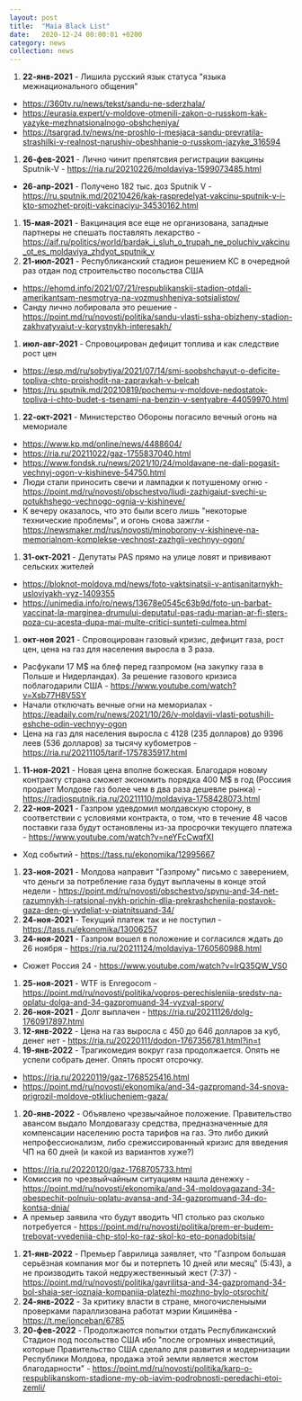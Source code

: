 ```yaml
---
layout: post
title:  "Maia Black List"
date:   2020-12-24 00:00:01 +0200
category: news
collection: news
---
```


1. **22-янв-2021** - Лишила русский язык статуса "языка межнационального общения"
  * https://360tv.ru/news/tekst/sandu-ne-sderzhala/
  * https://eurasia.expert/v-moldove-otmenili-zakon-o-russkom-kak-yazyke-mezhnatsionalnogo-obshcheniya/
  * https://tsargrad.tv/news/ne-proshlo-i-mesjaca-sandu-prevratila-strashilki-v-realnost-narushiv-obeshhanie-o-russkom-jazyke_316594
1. **26-фев-2021** - Лично чинит препятсвия регистрации вакцины Sputnik-V - https://ria.ru/20210226/moldaviya-1599073485.html
  * **26-апр-2021** - Получено 182 тыс. доз Sputnik V - https://ru.sputnik.md/20210426/kak-raspredelyat-vakcinu-sputnik-v-i-kto-smozhet-projti-vakcinaciyu-34530162.html
1. **15-мая-2021** - Вакцинация все еще не организована, западные партнеры не спешать поставлять лекарство - https://aif.ru/politics/world/bardak_i_sluh_o_trupah_ne_poluchiv_vakcinu_ot_es_moldaviya_zhdyot_sputnik_v
1. **21-июл-2021** - Республиканский стадион решением КС в очередной раз отдан под строительство посольства США
  * https://ehomd.info/2021/07/21/respublikanskij-stadion-otdali-amerikantsam-nesmotrya-na-vozmushheniya-sotsialistov/
  * Санду лично лобировала это решение - https://point.md/ru/novosti/politika/sandu-vlasti-ssha-obizheny-stadion-zakhvatyvaiut-v-korystnykh-interesakh/
1. **июл-авг-2021** - Спровоцирован дефицит топлива и как следствие рост цен
  * https://esp.md/ru/sobytiya/2021/07/14/smi-soobshchayut-o-deficite-topliva-chto-proishodit-na-zapravkah-v-belcah
  * https://ru.sputnik.md/20210819/pochemu-v-moldove-nedostatok-topliva-i-chto-budet-s-tsenami-na-benzin-v-sentyabre-44059970.html
1. **22-окт-2021** - Министерство Обороны погасило вечный огонь на мемориале
  * https://www.kp.md/online/news/4488604/
  * https://ria.ru/20211022/gaz-1755837040.html
  * https://www.fondsk.ru/news/2021/10/24/moldavane-ne-dali-pogasit-vechnyj-ogon-v-kishineve-54750.html
  * Люди стали приносить свечи и лампадки к потушеному огню - https://point.md/ru/novosti/obschestvo/liudi-zazhigaiut-svechi-u-potukhshego-vechnogo-ognia-v-kishineve/
  * К вечеру оказалось, что это были всего лишь "некоторые технические проблемы", и огонь снова зажгли - https://newsmaker.md/rus/novosti/minoborony-v-kishineve-na-memorialnom-komplekse-vechnost-zazhgli-vechnyy-ogon/
1. **31-окт-2021** - Депутаты PAS прямо на улице ловят и прививают сельских жителей
  * https://bloknot-moldova.md/news/foto-vaktsinatsii-v-antisanitarnykh-usloviyakh-vyz-1409355
  * https://unimedia.info/ro/news/13678e0545c63b9d/foto-un-barbat-vaccinat-la-marginea-drumului-deputatul-pas-radu-marian-ar-fi-sters-poza-cu-acesta-dupa-mai-multe-critici-sunteti-culmea.html
1. **окт-ноя 2021** - Спровоцирован газовый кризис, дефицит газа, рост цен, цена на газ для населения выросла в 3 раза.
  * Расфукали 17 М$ на блеф перед газпромом (на закупку газа в Польше и Нидерландах). За решение газового кризиса поблагодарили США - https://www.youtube.com/watch?v=Xsb77H8V5SY
  * Начали отключать вечные огни на мемориалах - https://eadaily.com/ru/news/2021/10/26/v-moldavii-vlasti-potushili-eshche-odin-vechnyy-ogon
  * Цена на газ для населения выросла с 4128 (235 долларов) до 9396 леев (536 долларов) за тысячу кубометров - https://ria.ru/20211105/tarif-1757835917.html
1. **11-ноя-2021** - Новая цена вполне божеская. Благодаря новому контракту страна сможет экономить порядка 400 М$ в год (Россиия продает Молдове газ более чем в два раза дешевле рынка) - https://radiosputnik.ria.ru/20211110/moldaviya-1758428073.html
1. **22-ноя-2021** - Газпром удевдомил молдавскую сторону, в соответствии с условиями контракта, о том, что в течение 48 часов поставки газа будут остановлены из-за просрочки текущего платежа - https://www.youtube.com/watch?v=neYFcCwqfXI
  * Ход событий - https://tass.ru/ekonomika/12995667
1. **23-ноя-2021** - Молдова направит "Газпрому" письмо с заверением, что деньги за потребление газа будут выплачены в конце этой недели - https://point.md/ru/novosti/obschestvo/spynu-and-34-net-razumnykh-i-ratsional-nykh-prichin-dlia-prekrashcheniia-postavok-gaza-den-gi-vydeliat-v-piatnitsuand-34/
1. **24-ноя-2021** - Текущий платеж так и не поступил - https://tass.ru/ekonomika/13006257
1. **24-ноя-2021** - Газпром вошел в положение и согласился ждать до 26 ноября - https://ria.ru/20211124/moldaviya-1760560988.html
  * Сюжет Россия 24 - https://www.youtube.com/watch?v=IrQ35QW_VS0
1. **25-ноя-2021** - WTF is Enregocom - https://point.md/ru/novosti/politika/vopros-perechisleniia-sredstv-na-oplatu-dolga-and-34-gazpromuand-34-vyzval-spory/
1. **26-ноя-2021** - Долг выплачен - https://ria.ru/20211126/dolg-1760917897.html
1. **12-янв-2022** - Цена на газ выросла с 450 до 646 долларов за куб, денег нет - https://ria.ru/20220111/dodon-1767356781.html?in=t
1. **19-янв-2022** - Трагикомедия вокруг газа продолжается. Опять не успели собрать денег. Опять просят отсрочку. 
 * https://ria.ru/20220119/gaz-1768525416.html
 * https://point.md/ru/novosti/ekonomika/and-34-gazpromand-34-snova-prigrozil-moldove-otkliucheniem-gaza/
1. **20-янв-2022** - Объявлено чрезвычайное положение. Правительство авансом выдало Молдовагазу средства, предназначенные для компенсации населению роста тарифов на газ. Это либо дикий непрофессионализм, либо срежиссированный кризис для введения ЧП на 60 дней (и какой из вариантов хуже?)
 * https://ria.ru/20220120/gaz-1768705733.html
 * Комиссия по чрезвыйчайным ситуациям нашла денежку - https://point.md/ru/novosti/ekonomika/and-34-moldovagazand-34-obespechit-polnuiu-oplatu-avansa-and-34-gazpromuand-34-do-kontsa-dnia/
 * А премьер заявила что будут вводить ЧП столько раз сколько потребуется - https://point.md/ru/novosti/politika/prem-er-budem-trebovat-vvedeniia-chp-stol-ko-raz-skol-ko-eto-ponadobitsia/
1. **21-янв-2022** - Премьер Гаврилица заявляет, что "Газпром большая серьёзная компания мог бы и потерпеть 10 дней или месяц" (5:43), а не производить такой недружественныый жест (7:37) - https://point.md/ru/novosti/politika/gavrilitsa-and-34-gazpromand-34-bol-shaia-ser-ioznaia-kompaniia-platezhi-mozhno-bylo-otsrochit/
1. **24-янв-2022** - За критику власти в стране, многочисленыыми проверками параллизована работат мэрии Кишинёва - https://t.me/ionceban/6785
1. **20-фев-2022** - Продолжаются попытки отдать Республиканский Стадион под посольство США ибо "после огромных инвестиций, которые Правительство США сделало для развития и модернизации Республики Молдова, продажа этой земли является жестом благодарности" - https://point.md/ru/novosti/politika/karp-o-respublikanskom-stadione-my-ob-iavim-podrobnosti-peredachi-etoi-zemli/
